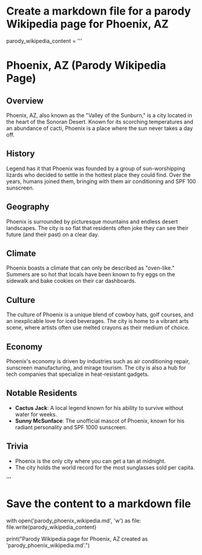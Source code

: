 # Create a markdown file for a parody Wikipedia page for Phoenix, AZ

parody_wikipedia_content = '''
# Phoenix, AZ (Parody Wikipedia Page)

## Overview
Phoenix, AZ, also known as the "Valley of the Sunburn," is a city located in the heart of the Sonoran Desert. Known for its scorching temperatures and an abundance of cacti, Phoenix is a place where the sun never takes a day off.

## History
Legend has it that Phoenix was founded by a group of sun-worshipping lizards who decided to settle in the hottest place they could find. Over the years, humans joined them, bringing with them air conditioning and SPF 100 sunscreen.

## Geography
Phoenix is surrounded by picturesque mountains and endless desert landscapes. The city is so flat that residents often joke they can see their future (and their past) on a clear day.

## Climate
Phoenix boasts a climate that can only be described as "oven-like." Summers are so hot that locals have been known to fry eggs on the sidewalk and bake cookies on their car dashboards.

## Culture
The culture of Phoenix is a unique blend of cowboy hats, golf courses, and an inexplicable love for iced beverages. The city is home to a vibrant arts scene, where artists often use melted crayons as their medium of choice.

## Economy
Phoenix's economy is driven by industries such as air conditioning repair, sunscreen manufacturing, and mirage tourism. The city is also a hub for tech companies that specialize in heat-resistant gadgets.

## Notable Residents
- **Cactus Jack**: A local legend known for his ability to survive without water for weeks.
- **Sunny McSunface**: The unofficial mascot of Phoenix, known for his radiant personality and SPF 1000 sunscreen.

## Trivia
- Phoenix is the only city where you can get a tan at midnight.
- The city holds the world record for the most sunglasses sold per capita.

'''

# Save the content to a markdown file
with open('parody_phoenix_wikipedia.md', 'w') as file:
    file.write(parody_wikipedia_content)

print("Parody Wikipedia page for Phoenix, AZ created as 'parody_phoenix_wikipedia.md'.")
